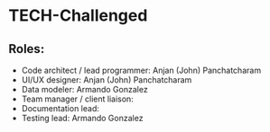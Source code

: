# TECH-Challenged
## Roles:
* Code architect / lead programmer: Anjan (John) Panchatcharam
* UI/UX designer: Anjan (John) Panchatcharam
* Data modeler: Armando Gonzalez
* Team manager / client liaison: 
* Documentation lead: 
* Testing lead: Armando Gonzalez
